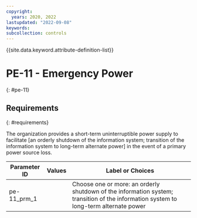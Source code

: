 ```yaml
---
copyright:
  years: 2020, 2022
lastupdated: "2022-09-08"
keywords: 
subcollection: controls
---
```


{{site.data.keyword.attribute-definition-list}}

# PE-11 - Emergency Power
{: #pe-11}

## Requirements
{: #requirements}

The organization provides a short-term uninterruptible power supply to facilitate [an orderly shutdown of the information system; transition of the information system to long-term alternate power] in the event of a primary power source loss.

| Parameter ID | Values | Label or Choices |
|---|---|---|
| pe-11_prm_1 |  | Choose one or more: an orderly shutdown of the information system; transition of the information system to long-term alternate power |


